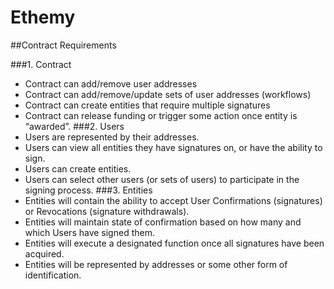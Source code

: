 # Ethemy

##Contract Requirements

###1.	Contract
* Contract can add/remove user addresses
* Contract can add/remove/update sets of user addresses (workflows)
* Contract can create entities that require multiple signatures
* Contract can release funding or trigger some action once entity is “awarded”. 
###2.	Users
* Users are represented by their addresses.
* Users can view all entities they have signatures on, or have the ability to sign. 
* Users can create entities. 
* Users can select other users (or sets of users) to participate in the signing process.
###3.	Entities
* Entities will contain the ability to accept User Confirmations (signatures) or Revocations (signature withdrawals). 
* Entities will maintain state of confirmation based on how many and which Users have signed them. 
* Entities will execute a designated function once all signatures have been acquired. 
* Entities will be represented by addresses or some other form of identification.
